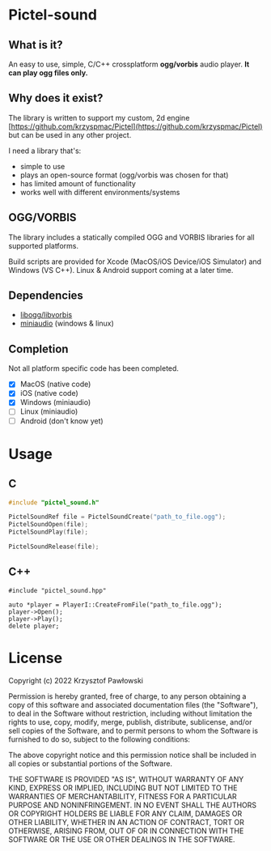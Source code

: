 Pictel-sound
============

What is it?
-----------

An easy to use, simple, C/C++ crossplatform __ogg/vorbis__ audio player.
__It can play ogg files only.__

Why does it exist?
------------------

The library is written to support my custom, 2d engine
[https://github.com/krzyspmac/Pictel](https://github.com/krzyspmac/Pictel) but can be
used in any other project.

I need a library that's:

- simple to use
- plays an open-source format (ogg/vorbis was chosen for that)
- has limited amount of functionality
- works well with different environments/systems

OGG/VORBIS
----------

The library includes a statically compiled OGG and VORBIS libraries for all
supported platforms. 

Build scripts are provided for Xcode (MacOS/iOS Device/iOS Simulator) and Windows (VS C++).
Linux & Android support coming at a later time.

Dependencies
------------

- [libogg/libvorbis](https://xiph.org/ogg)
- [miniaudio](https://github.com/mackron/miniaudio) (windows & linux)

Completion
----------

Not all platform specific code has been completed.

- [x] MacOS (native code)
- [x] iOS (native code)
- [x] Windows (miniaudio)
- [ ] Linux (miniaudio)
- [ ] Android (don't know yet)

Usage
=======

C
-
```c
#include "pictel_sound.h"

PictelSoundRef file = PictelSoundCreate("path_to_file.ogg");
PictelSoundOpen(file);
PictelSoundPlay(file);

PictelSoundRelease(file);
```

C++
-

```c_cpp
#include "pictel_sound.hpp"

auto *player = PlayerI::CreateFromFile("path_to_file.ogg");
player->Open();
player->Play();
delete player;
```

License
=======

Copyright (c) 2022 Krzysztof Pawłowski

Permission is hereby granted, free of charge, to any person obtaining a copy
of this software and associated documentation files (the "Software"), to deal
in the Software without restriction, including without limitation the rights
to use, copy, modify, merge, publish, distribute, sublicense, and/or sell
copies of the Software, and to permit persons to whom the Software is
furnished to do so, subject to the following conditions:

The above copyright notice and this permission notice shall be included in all
copies or substantial portions of the Software.

THE SOFTWARE IS PROVIDED "AS IS", WITHOUT WARRANTY OF ANY KIND, EXPRESS OR
IMPLIED, INCLUDING BUT NOT LIMITED TO THE WARRANTIES OF MERCHANTABILITY,
FITNESS FOR A PARTICULAR PURPOSE AND NONINFRINGEMENT. IN NO EVENT SHALL THE
AUTHORS OR COPYRIGHT HOLDERS BE LIABLE FOR ANY CLAIM, DAMAGES OR OTHER
LIABILITY, WHETHER IN AN ACTION OF CONTRACT, TORT OR OTHERWISE, ARISING FROM,
OUT OF OR IN CONNECTION WITH THE SOFTWARE OR THE USE OR OTHER DEALINGS IN THE
SOFTWARE.
